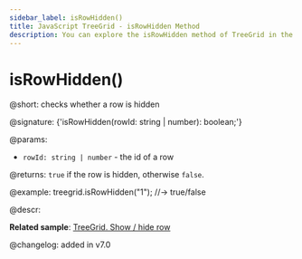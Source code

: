 ```yaml
---
sidebar_label: isRowHidden()
title: JavaScript TreeGrid - isRowHidden Method 
description: You can explore the isRowHidden method of TreeGrid in the documentation of the DHTMLX JavaScript UI library. Browse developer guides and API reference, try out code examples and live demos, and download a free 30-day evaluation version of DHTMLX Suite.
---
```


# isRowHidden()

@short: checks whether a row is hidden

@signature: {'isRowHidden(rowId: string | number): boolean;'}

@params:
- `rowId: string | number` - the id of a row

@returns:
`true` if the row is hidden, otherwise `false`.

@example:
treegrid.isRowHidden("1"); //-> true/false

@descr:

**Related sample**: [TreeGrid. Show / hide row](https://snippet.dhtmlx.com/6geqbtvv)

@changelog:
added in v7.0

[comment]: # (@relatedapi: treegrid/api/treegrid_hiderow_method.md treegrid/api/treegrid_showrow_method.md)
